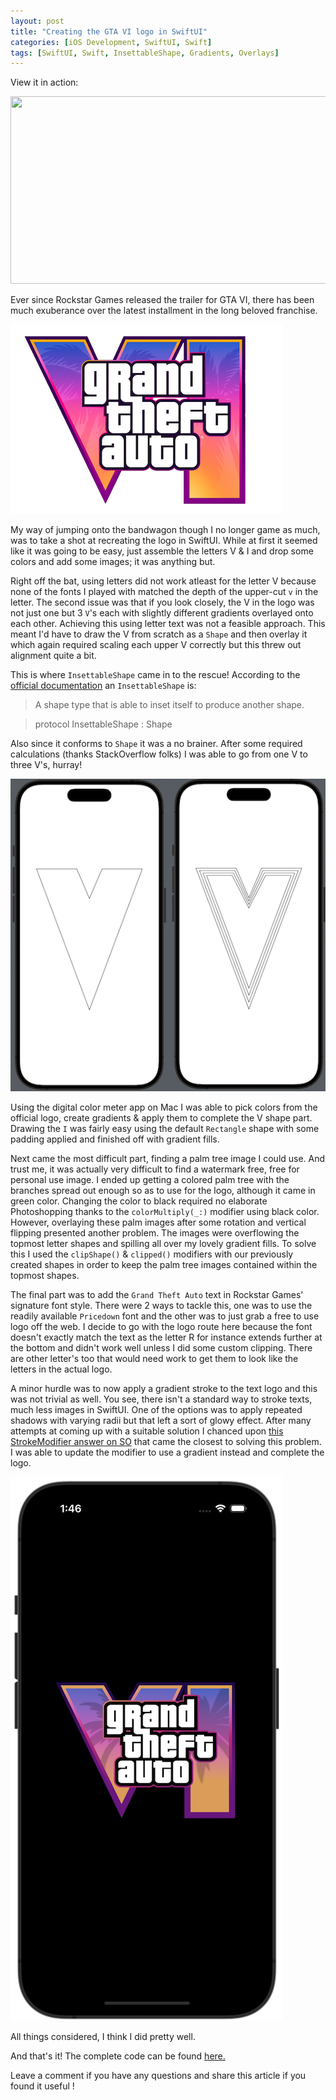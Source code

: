 ```yaml
---
layout: post
title: "Creating the GTA VI logo in SwiftUI"
categories: [iOS Development, SwiftUI, Swift]
tags: [SwiftUI, Swift, InsettableShape, Gradients, Overlays]
---
```


View it in action:

[<img src="https://img.youtube.com/vi/aS_7coUD93A/hqdefault.jpg" width="600" height="300"
/>](https://www.youtube.com/embed/aS_7coUD93A)

Ever since Rockstar Games released the trailer for GTA VI, there has been much exuberance over the latest installment in the long beloved franchise.

![image](/assets/images/post9/gta6logomini.png)

My way of jumping onto the bandwagon though I no longer game as much, was to take a shot at recreating the logo in SwiftUI. While at first it seemed like it was going to be easy, just assemble the letters V & I and drop some colors and add some images; it was anything but.

Right off the bat, using letters did not work atleast for the letter V because none of the fonts I played with matched the depth of the upper-cut `v` in the letter.
The second issue was that if you look closely, the V in the logo was not just one but 3 `V`'s each with slightly different gradients overlayed onto each other. Achieving this using letter text was not a feasible approach. This meant I'd have to draw the V from scratch as a `Shape` and then overlay it which again required scaling each upper V correctly but this threw out alignment quite a bit.

This is where `InsettableShape` came in to the rescue! According to the [official documentation](https://developer.apple.com/documentation/swiftui/insettableshape) an `InsettableShape` is:

> A shape type that is able to inset itself to produce another shape.

> protocol InsettableShape : Shape

Also since it conforms to `Shape` it was a no brainer.
After some required calculations (thanks StackOverflow folks) I was able to go from one V to three V's, hurray!

![image](/assets/images/post9/insettableshapes.png)

Using the digital color meter app on Mac I was able to pick colors from the official logo, create gradients & apply them to complete the V shape part. Drawing the `I` was fairly easy using the default `Rectangle` shape with some padding applied and finished off with gradient fills.

Next came the most difficult part, finding a palm tree image I could use. And trust me, it was actually very difficult to find a watermark free, free for personal use image. I ended up getting a colored palm tree with the branches spread out enough so as to use for the logo, although it came in green color. Changing the color to black required no elaborate Photoshopping thanks to the `colorMultiply(_:)` modifier using black color.
However, overlaying these palm images after some rotation and vertical flipping presented another problem. The images were overflowing the topmost letter shapes and spilling all over my lovely gradient fills. To solve this I used the `clipShape()` & `clipped()` modifiers with our previously created shapes in order to keep the palm tree images contained within the topmost shapes.

The final part was to add the `Grand Theft Auto` text in Rockstar Games' signature font style. There were 2 ways to tackle this, one was to use the readily available `Pricedown` font and the other was to just grab a free to use logo off the web. I decide to go with the logo route here because the font doesn't exactly match the text as the letter R for instance extends further at the bottom and didn't work well unless I did some custom clipping. There are other letter's too that would need work to get them to look like the letters in the actual logo.

A minor hurdle was to now apply a gradient stroke to the text logo and this was not trivial as well. You see, there isn't a standard way to stroke texts, much less images in SwiftUI. One of the options was to apply repeated shadows with varying radii but that left a sort of glowy effect. After many attempts at coming up with a suitable solution I chanced upon [this StrokeModifier answer on SO](https://stackoverflow.com/a/76054700) that came the closest to solving this problem. I was able to update the modifier to use a gradient instead and complete the logo.

![image](/assets/images/post9/FinalScreenshot.png)

All things considered, I think I did pretty well.

And that's it! The complete code can be found [here.](https://github.com/anupdsouza/ios-gta-logo-drawing)

Leave a comment if you have any questions and share this article if you found it useful  !
